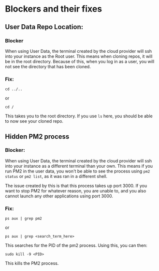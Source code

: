 # Blockers and their fixes

## User Data Repo Location:

### Blocker

When using User Data, the terminal created by the cloud provider will ssh into your instance as the Root user. This means when cloning repos, it will be in the root directory. Because of this, when you log in as a user, you will not see the directory that has been cloned.

### Fix:

```
cd ../..
```

or

```
cd /
```

This takes you to the root directory. If you use `ls` here, you should be able to now see your cloned repo.

## Hidden PM2 process

### Blocker:

When using User Data, the terminal created by the cloud provider will ssh into your instance as a different terminal than your own. This means if you run PM2 in the user data, you won't be able to see the process using `pm2 status` or `pm2 list`, as it was ran in a different shell.

The issue created by this is that this process takes up port 3000. If you want to stop PM2 for whatever reason, you are unable to, and you also cannot launch any other applications using port 3000.

### Fix:

```
ps aux | grep pm2
```

or 

```
ps aux | grep <search_term_here>
```

This searches for the PID of the pm2 process. Using this, you can then:

```
sudo kill -9 <PID>
```

This kills the PM2 process.

